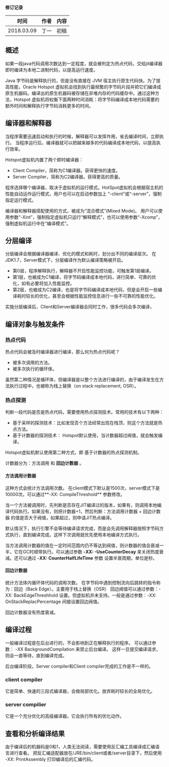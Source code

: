 **修订记录**

| 时间 | 作者 | 内容 |
|--------|--------|--------|
| 2018.03.09 | 丁一 | 初稿 |

## 概述
如果一段java代码调用次数达到一定程度，就会被判定为热点代码，交给jit编译器即时编译为本地二进制代码，以提高运行速度。

Java 字节码是解释执行的，但是没有直接在 JVM 宿主执行原生代码快。为了提高性能，Oracle Hotspot 虚拟机会找到执行最频繁的字节码片段并把它们编译成原生机器码。编译出的原生机器码被存储在非堆内存的代码缓存中。通过这种方法，Hotspot 虚拟机将权衡下面两种时间消耗：将字节码编译成本地代码需要的额外时间和解释执行字节码消耗更多的时间。

## 编译器和解释器
当程序需要迅速启动和执行的时候，解释器可以发挥作用，省去编译时间，立即执行。
当程序运行后，编译器就可以把越来越多的代码编译成本地代码，以提高执行效率。

Hotspot虚拟机内置了两个即时编译器：

- Client Compiler，简称为C1编译器。获得更快的速度。
- Server Compiler，简称为C2编译器。获得更高的质量。

程序选择哪个编译器，取决于虚拟机的运行模式。HotSpot虚拟机会根据宿主机的性能自动运作运行模式，用户也可以在启动参数加上
“-client”或“-server”，强制指定运行模式。

编译器和解释器搭配使用的方式，被成为“混合模式”(Mixed Mode)。
用户可以使用参数“-Xint”，强制指定虚拟机只运行“解释模式”，也可以使用参数“-Xcomp”，强制虚拟机运行中在“编译模式”。

## 分层编译
分层编译会根据编译器编译、优化的模式和耗时，划分出不同的编译层次。
在JDK1.7，Server模式下，分层编译作为默认编译策略被开启。

- 第0层，程序解释执行，解释器不开启性能监控功能，可触发第1层编译。
- 第1层，也被成为C1编译，将字节码编译成本地代码，进行简单、可靠的优化，如有必要将加入性能监控。
- 第2层，也被成为C2编译，也是将字节码编译成本地代码，但是会开启一些编译耗时较长的优化，甚至会根据性能监控信息进行一些不可靠的性能优化。

实施分层编译后，Client和Server编译器会同时工作，很多代码会多次编译，

## 编译对象与触发条件
### 热点代码
热点代码会被及时编译器进行编译，那么何为热点代码呢？

- 被多次调用的方法。
- 被多次执行的循环体。

虽然第二种情况是循环体，但编译器是以整个方法进行编译的，由于编译发生在方法执行过程中，也被称为栈上替换（on stack replacement, OSR）。

### 热点探测
判断一段代码是否是热点代码，需要使用热点探测技术。常用的技术有以下两种：

- 基于采样的探测技术：比如发现否个方法经常出现在栈顶，则这个方法就是热点方法。
- 基于计数器的探测技术： Hotspot默认使用，当计数器超过阀值，就会触发编译。

Hotspot虚拟机默认使用第二种方式，即 基于计数器的热点探测机制。

计数器分为：方法调用 和 **回边计数器** 。

#### 方法调用计数器
这种方式会统计方法调用次数。
在client模式下默认是1500次，server模式下是 10000次。可以通过**-XX: CompileThreshold** 参数修改。

当一个方法被调用时，先判断是否存在JIT编译过的版本，如果有，则调用本地编译代码执行。如果没有，则把计数器+1，然后判断：方法调用计数器 + 回边计数器 的值是否大于阀值，如果超过，则申请JIT热点编译。

默认情况下，执行引擎不会等待编译请求完成，而是会先调用解释器按照字节码方式执行，直到编译完成。这样下次调用就优先使用本地编译方式执行。

当方法调用计数器的值在一定时间范围内仍不等达到阀值，则计数器的值会衰减一半，它在GC时顺带执行。可以通过参数 
**-XX: -UseCounterDecay** 来关闭热度衰减。还可以通过 **-XX: CounterHalfLifeTime** 参数 设置半衰周期，单位是秒。

#### 回边计数器
统计方法体内循环体代码的调用次数。
在字节码中遇到控制流向后跳转的指令称为：回边（Back Edge）。主要用于栈上替换（OSR）
回边阀值可以通过参数：-XX: BackEdgeThreshhold 设置。但虚拟机并未支持。一般是通过参数：-XX: OnStackReplacPercentage 间接设置回边阀值。

回边计数器没有热度衰减。

## 编译过程
一般编译过程是在后台进行的，不会影响到正在解释执行的程序。 可以通过参数： -XX BackgroundCompilation 来禁止后台编译。
这样一旦提交编译请求，则会一直等待，直到编译完成。

后台编译阶段，Server compiler和Client compiler完成的工作是不一样的。

### client compiler
它是简单、快速的三段式编译器，会做局部优化。放弃耗时较长的全局优化。

### server compilier
它是一个充分优化的高级编译器。它会执行所有的优化动作。

## 查看和分析编译结果
由于编译后的机器码是0和1，人类无法阅读，需要使用反汇编工具编译成汇编语言进行查看。
把反汇编适配器放在/JRE/bin/client或者/server目录下，然后使用 -XX: PrintAssembly 打印编译后的汇编代码。










